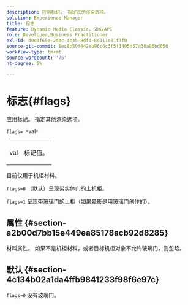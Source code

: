 ```yaml
---
description: 应用标记。 指定其他渲染选项。
solution: Experience Manager
title: 标志
feature: Dynamic Media Classic，SDK/API
role: Developer,Business Practitioner
exl-id: d0c3f65e-2dec-4c35-8df4-8d111e81f3f0
source-git-commit: 1ec8b59f442eb96c6c3f5f1405d57a38a86bd056
workflow-type: tm+mt
source-wordcount: '75'
ht-degree: 5%

---
```


# 标志{#flags}

应用标记。 指定其他渲染选项。

`flags= *`val`*`

<table id="simpletable_00B21BD9E47E4D2FB0042CB507431916"> 
 <tr class="strow"> 
  <td class="stentry"> <p><span class="varname"> val</span> </p> </td> 
  <td class="stentry"> <p>标记值。 </p></td> 
 </tr> 
</table>

目前仅用于机柜材料。

`flags=0` （默认）呈现带实体门的上机柜。

`flags=1` 呈现带玻璃门的上柜（如果晕影是用玻璃门创作的）。

## 属性 {#section-a2b00d7bb15e449ea85178acb92d8285}

材料属性。 如果不是机柜材料，或者目标机柜对象不允许玻璃门，则忽略。

## 默认 {#section-4c134b02a1da4ffb9841233f98f6e97c}

`flags=0` 没有玻璃门。
